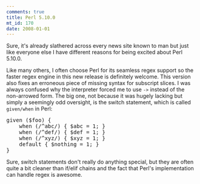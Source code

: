 ```yaml
--- 
comments: true
title: Perl 5.10.0
mt_id: 170
date: 2008-01-01
---
```

Sure, it's already slathered across every news site known to man but just like everyone else I have different reasons for being excited about Perl 5.10.0.

Like many others, I often choose Perl for its seamless regex support so the faster regex engine in this new release is definitely welcome.  This version also fixes an erroneous piece of missing syntax for subscript slices. I was always confused why the interpreter forced me to use `->` instead of the non-arrowed form.  The big one, not because it was hugely lacking but simply a seemingly odd oversight, is the switch statement, which is called `given/when` in Perl:

<pre class="brush: perl;">
given ($foo) {
    when (/^abc/) { $abc = 1; }
    when (/^def/) { $def = 1; }
    when (/^xyz/) { $xyz = 1; }
    default { $nothing = 1; }
}
</pre>

Sure, switch statements don't really do anything special, but they are often quite a bit cleaner than if/elif chains and the fact that Perl's implementation can handle regex is awesome.

